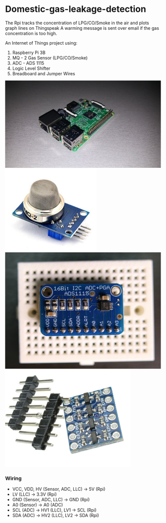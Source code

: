 # Domestic-gas-leakage-detection

The Rpi tracks the concentration of LPG/CO/Smoke in the air and plots graph lines on Thingspeak
A warming message is sent over email if the gas concentration is too high.

An Internet of Things project using:

1. Raspberry Pi 3B
2. MQ - 2 Gas Sensor (LPG/CO/Smoke)
3. ADC - ADS 1115
4. Logic Level Shifter
5. Breadboard and Jumper Wires

![RPi](rpi.jpg)
![MQ-2](mq2.png)
![ADS-1115](adc-ads1115.png)
![LLS](lls.png)

### Wiring

* VCC, VDD, HV (Sensor, ADC, LLC) -> 5V (Rpi)
* LV (LLC) -> 3.3V (Rpi)
* GND (Sensor, ADC, LLC) -> GND (Rpi)
* A0 (Sensor) -> A0 (ADC)
* SCL (ADC) -> HV1 (LLC), LV1 -> SCL (Rpi)
* SDA (ADC) -> HV2 (LLC), LV2 -> SDA (Rpi)
